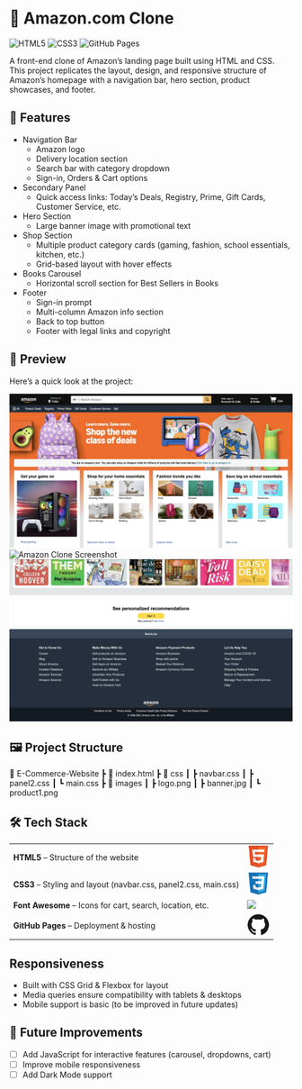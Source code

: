 
# 🛒 Amazon.com Clone

![HTML5](https://img.shields.io/badge/HTML5-orange?logo=html5) 
![CSS3](https://img.shields.io/badge/CSS3-blue?logo=css3) 
![GitHub Pages](https://img.shields.io/badge/Deployed-GitHub%20Pages-black?logo=github)


A front-end clone of Amazon’s landing page built using HTML and CSS.
This project replicates the layout, design, and responsive structure of Amazon’s homepage with a navigation bar, hero section, product showcases, and footer.


## 📌 Features

- Navigation Bar
  - Amazon logo
  - Delivery location section
  - Search bar with category dropdown
  - Sign-in, Orders & Cart options
- Secondary Panel
  - Quick access links: Today’s Deals, Registry, Prime, Gift Cards, Customer Service, etc.
- Hero Section
  - Large banner image with promotional text
- Shop Section
  - Multiple product category cards (gaming, fashion, school essentials, kitchen, etc.)
  - Grid-based layout with hover effects
- Books Carousel
  - Horizontal scroll section for Best Sellers in Books
- Footer
  - Sign-in prompt
  - Multi-column Amazon info section
  - Back to top button
  - Footer with legal links and copyright
 
## 🎥 Preview 

Here’s a quick look at the project:

![Amazon Clone Screenshot](Look1.jpg)
![Amazon Clone Screenshot](Look2.jpg)
![Amazon Clone Screenshot](Look3.jpg)


## 🖼️ Project Structure

📂 E-Commerce-Website
┣ 📜 index.html
┣ 📂 css
┃ ┣ navbar.css
┃ ┣ panel2.css
┃ ┗ main.css
┣ 📂 images
┃ ┣ logo.png
┃ ┣ banner.jpg
┃ ┗ product1.png


## 🛠️ Tech Stack

<table>
  <tr>
    <td><b>HTML5</b> – Structure of the website</td>
    <td><img src="https://raw.githubusercontent.com/devicons/devicon/master/icons/html5/html5-original.svg" width="40"/></td>
  </tr>
  <tr>
    <td><b>CSS3</b> – Styling and layout (navbar.css, panel2.css, main.css)</td>
    <td><img src="https://raw.githubusercontent.com/devicons/devicon/master/icons/css3/css3-original.svg" width="40"/></td>
  </tr>
  <tr>
    <td><b>Font Awesome</b> – Icons for cart, search, location, etc.</td>
    <td><img src="https://cdn.worldvectorlogo.com/logos/fontawesome-1.svg" width="40"/></td>
  </tr>
  <tr>
    <td><b>GitHub Pages</b> – Deployment & hosting</td>
    <td><img src="https://raw.githubusercontent.com/devicons/devicon/master/icons/github/github-original.svg" width="40"/></td>
  </tr>
</table>

##  Responsiveness

- Built with CSS Grid & Flexbox for layout  
- Media queries ensure compatibility with tablets & desktops  
- Mobile support is basic (to be improved in future updates)  


## 📌 Future Improvements

- [ ] Add JavaScript for interactive features (carousel, dropdowns, cart)
- [ ] Improve mobile responsiveness
- [ ] Add Dark Mode support
